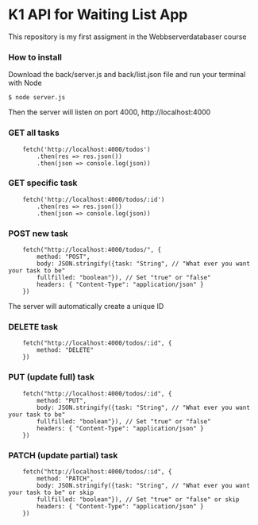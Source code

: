 # K1 API for Waiting List App

This repository is my first assigment in the Webbserverdatabaser course

### How to install

Download the back/server.js and back/list.json file and run your terminal with Node

```
$ node server.js
```

Then the server will listen on port 4000, 
http://localhost:4000

### GET all tasks

```JS
    fetch('http://localhost:4000/todos')
        .then(res => res.json())
        .then(json => console.log(json))

```

### GET specific task

```JS
    fetch('http://localhost:4000/todos/:id')
        .then(res => res.json())
        .then(json => console.log(json))
```

### POST new task

```JS
    fetch("http://localhost:4000/todos/", {
        method: "POST",
        body: JSON.stringify({task: "String", // "What ever you want your task to be"
        fullfilled: "boolean"}), // Set "true" or "false"
        headers: { "Content-Type": "application/json" }
    })
```
The server will automatically create a unique ID

### DELETE task

```JS
    fetch("http://localhost:4000/todos/:id", {
        method: "DELETE"
    })
```
### PUT (update full) task

```JS
    fetch("http://localhost:4000/todos/:id", {
        method: "PUT",
        body: JSON.stringify({task: "String", // "What ever you want your task to be"
        fullfilled: "boolean"}), // Set "true" or "false"
        headers: { "Content-Type": "application/json" }
    })
```
### PATCH (update partial) task

```JS
    fetch("http://localhost:4000/todos/:id", {
        method: "PATCH",
        body: JSON.stringify({task: "String", // "What ever you want your task to be" or skip
        fullfilled: "boolean"}), // Set "true" or "false" or skip
        headers: { "Content-Type": "application/json" }
    })
```


